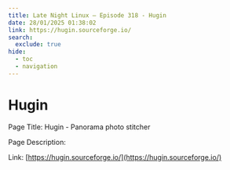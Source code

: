 ```yaml
---
title: Late Night Linux – Episode 318 - Hugin
date: 28/01/2025 01:38:02
link: https://hugin.sourceforge.io/
search:
  exclude: true
hide:
  - toc
  - navigation
---
```


# Hugin

Page Title: Hugin - Panorama photo stitcher

Page Description:  

Link: [https://hugin.sourceforge.io/](https://hugin.sourceforge.io/)
